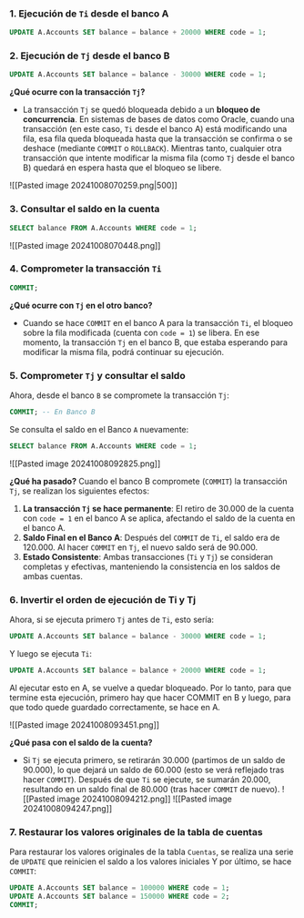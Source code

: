 ### 1. Ejecución de `Ti` desde el banco A

```sql
UPDATE A.Accounts SET balance = balance + 20000 WHERE code = 1;
```

### 2. Ejecución de `Tj` desde el banco B

```sql
UPDATE A.Accounts SET balance = balance - 30000 WHERE code = 1;
```

**¿Qué ocurre con la transacción `Tj`?**
- La transacción `Tj` se quedó bloqueada debido a un **bloqueo de concurrencia**. En sistemas de bases de datos como Oracle, cuando una transacción (en este caso, `Ti` desde el banco A) está modificando una fila, esa fila queda bloqueada hasta que la transacción se confirma o se deshace (mediante `COMMIT` o `ROLLBACK`). Mientras tanto, cualquier otra transacción que intente modificar la misma fila (como `Tj` desde el banco B) quedará en espera hasta que el bloqueo se libere.

![[Pasted image 20241008070259.png|500]]

### 3. Consultar el saldo en la cuenta

```sql
SELECT balance FROM A.Accounts WHERE code = 1;
```

![[Pasted image 20241008070448.png]]
### 4. Comprometer la transacción `Ti`

```sql
COMMIT;
```

**¿Qué ocurre con `Tj` en el otro banco?**
- Cuando se hace `COMMIT` en el banco A para la transacción `Ti`, el bloqueo sobre la fila modificada (cuenta con `code = 1`) se libera. En ese momento, la transacción `Tj` en el banco B, que estaba esperando para modificar la misma fila, podrá continuar su ejecución.

### 5. Comprometer `Tj` y consultar el saldo

Ahora, desde el banco `B` se compromete la transacción `Tj`:

```sql
COMMIT; -- En Banco B
```

Se consulta el saldo en el Banco `A` nuevamente:

```sql
SELECT balance FROM A.Accounts WHERE code = 1;
```

![[Pasted image 20241008092825.png]]

**¿Qué ha pasado?**
Cuando el banco B compromete (`COMMIT`) la transacción `Tj`, se realizan los siguientes efectos:
1. **La transacción `Tj` se hace permanente**: El retiro de 30.000 de la cuenta con `code = 1` en el banco A se aplica, afectando el saldo de la cuenta en el banco A.
2. **Saldo Final en el Banco A**: Después del `COMMIT` de `Ti`, el saldo era de 120.000. Al hacer `COMMIT` en `Tj`, el nuevo saldo será de 90.000.
3. **Estado Consistente**: Ambas transacciones (`Ti` y `Tj`) se consideran completas y efectivas, manteniendo la consistencia en los saldos de ambas cuentas.
### 6. Invertir el orden de ejecución de Ti y Tj

Ahora, si se ejecuta primero `Tj` antes de `Ti`, esto sería:

```sql
UPDATE A.Accounts SET balance = balance - 30000 WHERE code = 1;
```

Y luego se ejecuta `Ti`:

```sql
UPDATE A.Accounts SET balance = balance + 20000 WHERE code = 1;
```

Al ejecutar esto en A, se vuelve a quedar bloqueado. Por lo tanto, para que termine esta ejecución, primero hay que hacer COMMIT en B y luego, para que todo quede guardado correctamente, se hace en A.

![[Pasted image 20241008093451.png]]

**¿Qué pasa con el saldo de la cuenta?**
- Si `Tj` se ejecuta primero, se retirarán 30.000 (partimos de un saldo de 90.000), lo que dejará un saldo de 60.000 (esto se verá reflejado tras hacer `COMMIT`). Después de que `Ti` se ejecute, se sumarán 20.000, resultando en un saldo final de 80.000 (tras hacer `COMMIT` de nuevo).
![[Pasted image 20241008094212.png]]
![[Pasted image 20241008094247.png]]
### 7. Restaurar los valores originales de la tabla de cuentas

Para restaurar los valores originales de la tabla `Cuentas`, se realiza una serie de `UPDATE` que reinicien el saldo a los valores iniciales Y por último, se hace `COMMIT`:

```sql
UPDATE A.Accounts SET balance = 100000 WHERE code = 1;
UPDATE A.Accounts SET balance = 150000 WHERE code = 2;
COMMIT;
```
